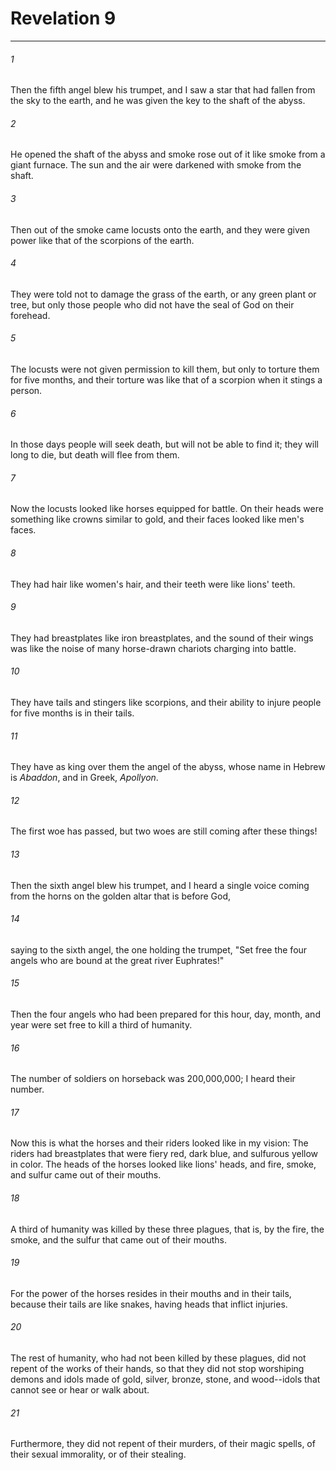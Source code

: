 # Revelation 9
***



###### 1 
Then the fifth angel blew his trumpet, and I saw a star that had fallen from the sky to the earth, and he was given the key to the shaft of the abyss. 

###### 2 
He opened the shaft of the abyss and smoke rose out of it like smoke from a giant furnace. The sun and the air were darkened with smoke from the shaft. 

###### 3 
Then out of the smoke came locusts onto the earth, and they were given power like that of the scorpions of the earth. 

###### 4 
They were told not to damage the grass of the earth, or any green plant or tree, but only those people who did not have the seal of God on their forehead. 

###### 5 
The locusts were not given permission to kill them, but only to torture them for five months, and their torture was like that of a scorpion when it stings a person. 

###### 6 
In those days people will seek death, but will not be able to find it; they will long to die, but death will flee from them. 

###### 7 
Now the locusts looked like horses equipped for battle. On their heads were something like crowns similar to gold, and their faces looked like men's faces. 

###### 8 
They had hair like women's hair, and their teeth were like lions' teeth. 

###### 9 
They had breastplates like iron breastplates, and the sound of their wings was like the noise of many horse-drawn chariots charging into battle. 

###### 10 
They have tails and stingers like scorpions, and their ability to injure people for five months is in their tails. 

###### 11 
They have as king over them the angel of the abyss, whose name in Hebrew is _Abaddon_, and in Greek, _Apollyon_. 

###### 12 
The first woe has passed, but two woes are still coming after these things! 

###### 13 
Then the sixth angel blew his trumpet, and I heard a single voice coming from the horns on the golden altar that is before God, 

###### 14 
saying to the sixth angel, the one holding the trumpet, "Set free the four angels who are bound at the great river Euphrates!" 

###### 15 
Then the four angels who had been prepared for this hour, day, month, and year were set free to kill a third of humanity. 

###### 16 
The number of soldiers on horseback was 200,000,000; I heard their number. 

###### 17 
Now this is what the horses and their riders looked like in my vision: The riders had breastplates that were fiery red, dark blue, and sulfurous yellow in color. The heads of the horses looked like lions' heads, and fire, smoke, and sulfur came out of their mouths. 

###### 18 
A third of humanity was killed by these three plagues, that is, by the fire, the smoke, and the sulfur that came out of their mouths. 

###### 19 
For the power of the horses resides in their mouths and in their tails, because their tails are like snakes, having heads that inflict injuries. 

###### 20 
The rest of humanity, who had not been killed by these plagues, did not repent of the works of their hands, so that they did not stop worshiping demons and idols made of gold, silver, bronze, stone, and wood--idols that cannot see or hear or walk about. 

###### 21 
Furthermore, they did not repent of their murders, of their magic spells, of their sexual immorality, or of their stealing.
